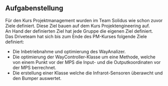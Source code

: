 ## Aufgabenstellung  
  
Für den Kurs Projektmanagement wurden im Team Solidus wie schon zuvor Ziele definiert. Diese Ziel bauen auf dem Kurs Projektengineering auf.  
An Hand der definierten Ziel hat jede Gruppe die eigenen Ziel definiert.  
Das Driveteam hat sich bis zum Ende des PM-Kurses folgende Ziele definiert:
  
- Die Inbetriebnahme und optimierung des WayAnalizer.  
- Die optimierung der WayController-Klasse um eine Methode, welche von einem Punkt vor der MPS die Input- und die Outputkoordinaten vor der MPS berrechnet.  
- Die erstellung einer Klasse welche die Infrarot-Sensoren überawcht und den Bumper auswertet.
